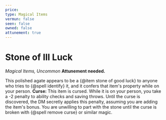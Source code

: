 ```yaml
---
price: 
type: Magical Items
vermun: false
seen: false
owned: false
attunement: true
---
```

# Stone of Ill Luck

*Magical Items, Uncommon* **Attunement needed.**

This polished agate appears to be a {@item stone of good luck} to anyone who tries to {@spell identify} it, and it confers that item's property while on your person. **Curse:** This item is cursed. While it is on your person, you take a -2 penalty to ability checks and saving throws. Until the curse is discovered, the DM secretly applies this penalty, assuming you are adding the item's bonus. You are unwilling to part with the stone until the curse is broken with {@spell remove curse} or similar magic.